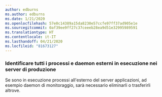 ```yaml
---
author: edburns
ms.author: edburns
ms.date: 1/21/2020
ms.openlocfilehash: 57e0c14389a15da8230e57ccfe97ff37ad905e1e
ms.sourcegitcommit: 0af39ee9ff27c37ceeeb28ea9d51e32995989591
ms.translationtype: HT
ms.contentlocale: it-IT
ms.lasthandoff: 04/21/2020
ms.locfileid: "81673127"
---
```

### <a name="identify-all-outside-processes-and-daemons-running-on-the-production-servers"></a>Identificare tutti i processi e daemon esterni in esecuzione nei server di produzione

Se sono in esecuzione processi all'esterno del server applicazioni, ad esempio daemon di monitoraggio, sarà necessario eliminarli o trasferirli altrove.
